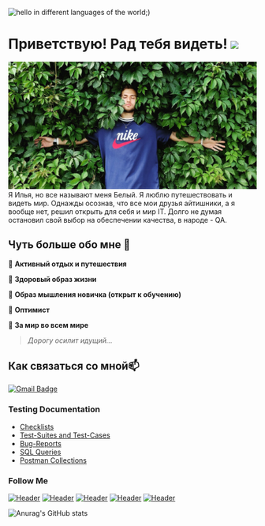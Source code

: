 <p align="left"><img width=15%" src="https://github.com/alansmathew/alansmathew/raw/master/lang.gif" alt="hello in different languages of the world;)" /></p>

# Приветствую! Рад тебя видеть! <img src="https://media.giphy.com/media/hvRJCLFzcasrR4ia7z/giphy.gif" width="30px">

<img src="https://raw.githubusercontent.com/belovchik/images/0f4056f503ee05f56a991e010e873a933776a735/An71ZBKuwOU.jpg" alt="This should be my Green Peace style photo, you will appreciate!"> 
Я Илья, но все называют меня Белый. Я люблю путешествовать и видеть мир. Однажды осознав, что все мои друзья айтишники, а я вообще нет, решил открыть для себя и мир IT. Долго не думая остановил свой выбор на обеспечении качества, в народе - QA. 

## Чуть больше обо мне &#129489;

&#127748; <b>Активный отдых и путешествия</b>

&#128170; <b>Здоровый образ жизни</b>

&#128583; <b>Образ мышления новичка (открыт к обучению)</b>

&#128175; <b>Оптимист</b>

&#128591; <b>За мир во всем мире</b>


>*Дорогу осилит идущий...*


## Как связаться со мной📫
[![Gmail Badge](https://img.shields.io/badge/-Gmail-red?style=flat&logo=Gmail&logoColor=white)](mailto:lookatbelove@gmail.com)

### Testing Documentation

- [Checklists](https://github.com/artichokeee/checklist)
- [Test-Suites and Test-Cases](https://github.com/artichokeee/test-cases)
- [Bug-Reports](https://github.com/artichokeee/bug-reports)
- [SQL Queries](https://github.com/artichokeee/SQL)
- [Postman Collections](https://github.com/artichokeee/postman)

### Follow Me
[![Header](https://img.shields.io/badge/Youtube-090909?style=for-the-badge&logo=youtube&logoColor=f70000)](https://www.youtube.com/ArtsiomRusauQALife?sub_confirmation=1)
[![Header](https://img.shields.io/badge/Instagram-090909?style=for-the-badge&logo=instagram&logoColor=9939a3)](https://www.instagram.com/rusau.qalife/)
[![Header](https://img.shields.io/badge/Telegram-090909?style=for-the-badge&logo=telegram&logoColor=31a5db)](https://t.me/qachanell)
[![Header](https://img.shields.io/badge/Twitter-090909?style=for-the-badge&logo=twitter&logoColor=1c96e8)](https://twitter.com/rusau_qa)
[![Header](https://img.shields.io/badge/Linkedin-090909?style=for-the-badge&logo=linkedin&logoColor=0073b1)](https://www.linkedin.com/in/artsiomrusau/)

![Anurag's GitHub stats](https://github-readme-stats.vercel.app/api?username=artichokeee&show_icons=true&theme=radical)
